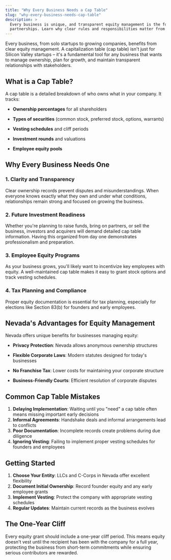 ```yaml
---
title: "Why Every Business Needs a Cap Table"
slug: "why-every-business-needs-cap-table"
description: >
  Every business is unique, and transparent equity management is the foundation of successful
  partnerships. Learn why clear rules and responsibilities matter from day one...
---
```


Every business, from solo startups to growing companies, benefits from clear equity management. A
capitalization table (cap table) isn't just for Silicon Valley startups – it's a fundamental tool for any
business that wants to manage ownership, plan for growth, and maintain transparent relationships with
stakeholders.

## What is a Cap Table?

A cap table is a detailed breakdown of who owns what in your company. It tracks:

- **Ownership percentages** for all shareholders

- **Types of securities** (common stock, preferred stock, options, warrants)

- **Vesting schedules** and cliff periods

- **Investment rounds** and valuations

- **Employee equity pools**

## Why Every Business Needs One

### 1. Clarity and Transparency

Clear ownership records prevent disputes and misunderstandings. When everyone knows exactly what they own
and under what conditions, relationships remain strong and focused on growing the business.

### 2. Future Investment Readiness

Whether you're planning to raise funds, bring on partners, or sell the business, investors and acquirers
will demand detailed cap table information. Having this organized from day one demonstrates professionalism
and preparation.

### 3. Employee Equity Programs

As your business grows, you'll likely want to incentivize key employees with equity. A well-maintained cap
table makes it easy to grant stock options and track vesting schedules.

### 4. Tax Planning and Compliance

Proper equity documentation is essential for tax planning, especially for elections like Section 83(b) for
founders and early employees.

## Nevada's Advantages for Equity Management

Nevada offers unique benefits for businesses managing equity:

- **Privacy Protection**: Nevada allows anonymous ownership structures

- **Flexible Corporate Laws**: Modern statutes designed for today's businesses

- **No Franchise Tax**: Lower costs for maintaining your corporate structure

- **Business-Friendly Courts**: Efficient resolution of corporate disputes

## Common Cap Table Mistakes

1. **Delaying Implementation**: Waiting until you "need" a cap table often means missing important early decisions
2. **Informal Agreements**: Handshake deals and informal arrangements lead to conflicts
3. **Poor Documentation**: Incomplete records create problems during due diligence
4. **Ignoring Vesting**: Failing to implement proper vesting schedules for founders and employees

## Getting Started

1. **Choose Your Entity**: LLCs and C-Corps in Nevada offer excellent flexibility
2. **Document Initial Ownership**: Record founder equity and any early employee grants
3. **Implement Vesting**: Protect the company with appropriate vesting schedules
4. **Regular Updates**: Maintain current records as the business evolves

## The One-Year Cliff

Every equity grant should include a one-year cliff period. This means equity doesn't vest until the
recipient has been with the company for a full year, protecting the business from short-term commitments
while ensuring serious contributors are rewarded.
